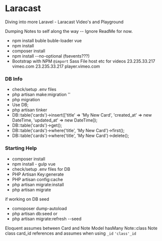 # Laracast
Diving into more Laravel - Laracast Video's and Playground

Dumping Notes to self along the way -- Ignore ReadMe for now.

 - npm install buble buble-loader vue
 - npm install
 - composer install
 - npm install --no-optional (fsevents???)
 - Bootstrap with NPM `@import` Sass File
host etc for videos
 23.235.33.217 vimeo.com
 23.235.33.217 player.vimeo.com


### DB Info
 - check/setup .env files
 - php artisan make:migration ''
 - php migration
 - Use DB;
 - php artisan tinker
 - DB::table('cards')->insert(['title' => 'My New Card', 'created_at' => new DateTime, 'updated_at' => new DateTime]);
 - DB::table('cards')->get();
 - DB::table('cards')->where('title', 'My New Card')->first();
 - DB::table('cards')->where('title', 'My New Card')->delete();

### Starting Help
- composer install
- npm install - gulp vue
- check/setup .env files for DB
- PHP Artisan Key:generate
- PHP artisan config:cache
- php artisan migrate:install
- php artisan migrate

if working on DB seed
- comoposer dump-autoload
- php artisan db:seed
or
- php artisan migrate:refresh --seed


Eloquent assumes between Card and Note Model
hasMany Note::class
Note class card_id
references and assumes when using `_id`
`'class'_id`
